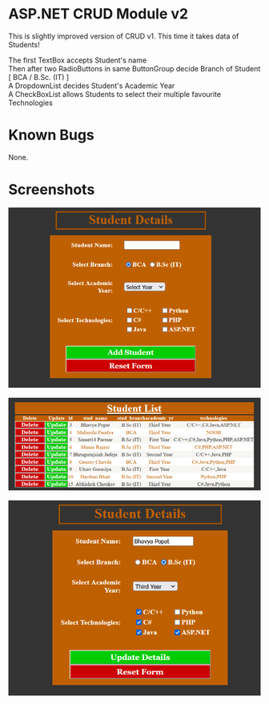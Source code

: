 # ASP.NET CRUD Module v2
This is slightly improved version of CRUD v1. This time it takes data of Students!

The first TextBox accepts Student's name<br>
Then after two RadioButtons in same ButtonGroup decide Branch of Student [ BCA / B.Sc. (IT) ]<br>
A DropdownList decides Student's Academic Year<br>
A CheckBoxList allows Students to select their multiple favourite Technologies

# Known Bugs
None.

# Screenshots

<img src="screenshots/Screenshot (1006).png" />
<br><br>
<img src="screenshots/Screenshot (1007).png" />
<br><br>
<img src="screenshots/Screenshot (1008).png" />
